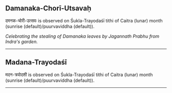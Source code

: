 ## Damanaka-Chorī-Utsavaḥ
दमनक-चोरी-उत्सवः is observed on Śukla-Trayodaśī tithi of Caitra (lunar) month (sunrise (default)/puurvaviddha (default)).

_Celebrating the stealing of Damanaka leaves by Jagannath Prabhu from Indra's garden._

---
## Madana-Trayodaśī
मदन-त्रयोदशी is observed on Śukla-Trayodaśī tithi of Caitra (lunar) month (sunrise (default)/puurvaviddha (default)).



---
